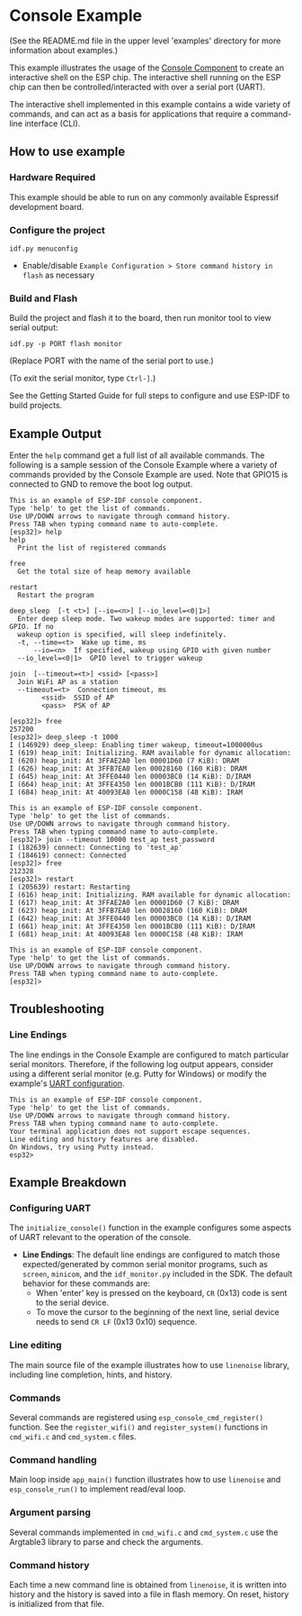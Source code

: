 # Console Example

(See the README.md file in the upper level 'examples' directory for more information about examples.)

This example illustrates the usage of the [Console Component](https://docs.espressif.com/projects/esp-idf/en/latest/api-guides/console.html#console) to create an interactive shell on the ESP chip. The interactive shell running on the ESP chip can then be controlled/interacted with over a serial port (UART).

The interactive shell implemented in this example contains a wide variety of commands, and can act as a basis for applications that require a command-line interface (CLI).

## How to use example

### Hardware Required

This example should be able to run on any commonly available Espressif development board.

### Configure the project

```
idf.py menuconfig
```

* Enable/disable `Example Configuration > Store command history in flash` as necessary

### Build and Flash

Build the project and flash it to the board, then run monitor tool to view serial output:

```
idf.py -p PORT flash monitor
```

(Replace PORT with the name of the serial port to use.)

(To exit the serial monitor, type ``Ctrl-]``.)

See the Getting Started Guide for full steps to configure and use ESP-IDF to build projects.

## Example Output

Enter the `help` command get a full list of all available commands. The following is a sample session of the Console Example where a variety of commands provided by the Console Example are used. Note that GPIO15 is connected to GND to remove the boot log output. 

```
This is an example of ESP-IDF console component.
Type 'help' to get the list of commands.
Use UP/DOWN arrows to navigate through command history.
Press TAB when typing command name to auto-complete.
[esp32]> help
help 
  Print the list of registered commands

free 
  Get the total size of heap memory available

restart 
  Restart the program

deep_sleep  [-t <t>] [--io=<n>] [--io_level=<0|1>]
  Enter deep sleep mode. Two wakeup modes are supported: timer and GPIO. If no
  wakeup option is specified, will sleep indefinitely.
  -t, --time=<t>  Wake up time, ms
      --io=<n>  If specified, wakeup using GPIO with given number
  --io_level=<0|1>  GPIO level to trigger wakeup

join  [--timeout=<t>] <ssid> [<pass>]
  Join WiFi AP as a station
  --timeout=<t>  Connection timeout, ms
        <ssid>  SSID of AP
        <pass>  PSK of AP

[esp32]> free
257200
[esp32]> deep_sleep -t 1000
I (146929) deep_sleep: Enabling timer wakeup, timeout=1000000us
I (619) heap_init: Initializing. RAM available for dynamic allocation:
I (620) heap_init: At 3FFAE2A0 len 00001D60 (7 KiB): DRAM
I (626) heap_init: At 3FFB7EA0 len 00028160 (160 KiB): DRAM
I (645) heap_init: At 3FFE0440 len 00003BC0 (14 KiB): D/IRAM
I (664) heap_init: At 3FFE4350 len 0001BCB0 (111 KiB): D/IRAM
I (684) heap_init: At 40093EA8 len 0000C158 (48 KiB): IRAM

This is an example of ESP-IDF console component.
Type 'help' to get the list of commands.
Use UP/DOWN arrows to navigate through command history.
Press TAB when typing command name to auto-complete.
[esp32]> join --timeout 10000 test_ap test_password
I (182639) connect: Connecting to 'test_ap'
I (184619) connect: Connected
[esp32]> free
212328
[esp32]> restart
I (205639) restart: Restarting
I (616) heap_init: Initializing. RAM available for dynamic allocation:
I (617) heap_init: At 3FFAE2A0 len 00001D60 (7 KiB): DRAM
I (623) heap_init: At 3FFB7EA0 len 00028160 (160 KiB): DRAM
I (642) heap_init: At 3FFE0440 len 00003BC0 (14 KiB): D/IRAM
I (661) heap_init: At 3FFE4350 len 0001BCB0 (111 KiB): D/IRAM
I (681) heap_init: At 40093EA8 len 0000C158 (48 KiB): IRAM

This is an example of ESP-IDF console component.
Type 'help' to get the list of commands.
Use UP/DOWN arrows to navigate through command history.
Press TAB when typing command name to auto-complete.
[esp32]> 

```

## Troubleshooting

### Line Endings

The line endings in the Console Example are configured to match particular serial monitors. Therefore, if the following log output appears, consider using a different serial monitor (e.g. Putty for Windows) or modify the example's [UART configuration](#Configuring-UART-and-VFS).

```
This is an example of ESP-IDF console component.
Type 'help' to get the list of commands.
Use UP/DOWN arrows to navigate through command history.
Press TAB when typing command name to auto-complete.
Your terminal application does not support escape sequences.
Line editing and history features are disabled.
On Windows, try using Putty instead.
esp32>
```

## Example Breakdown

### Configuring UART

The ``initialize_console()`` function in the example configures some aspects of UART relevant to the operation of the console. 

- **Line Endings**: The default line endings are configured to match those expected/generated by common serial monitor programs, such as `screen`, `minicom`, and the `idf_monitor.py` included in the SDK. The default behavior for these commands are:
    - When 'enter' key is pressed on the keyboard, `CR` (0x13) code is sent to the serial device.
    - To move the cursor to the beginning of the next line, serial device needs to send `CR LF` (0x13 0x10) sequence.

### Line editing

The main source file of the example illustrates how to use `linenoise` library, including line completion, hints, and history.

### Commands

Several commands are registered using `esp_console_cmd_register()` function. See the `register_wifi()` and `register_system()` functions in `cmd_wifi.c` and `cmd_system.c` files.

### Command handling

Main loop inside `app_main()` function illustrates how to use `linenoise` and `esp_console_run()` to implement read/eval loop.

### Argument parsing

Several commands implemented in `cmd_wifi.c` and `cmd_system.c` use the Argtable3 library to parse and check the arguments.

### Command history

Each time a new command line is obtained from `linenoise`, it is written into history and the history is saved into a file in flash memory. On reset, history is initialized from that file.
